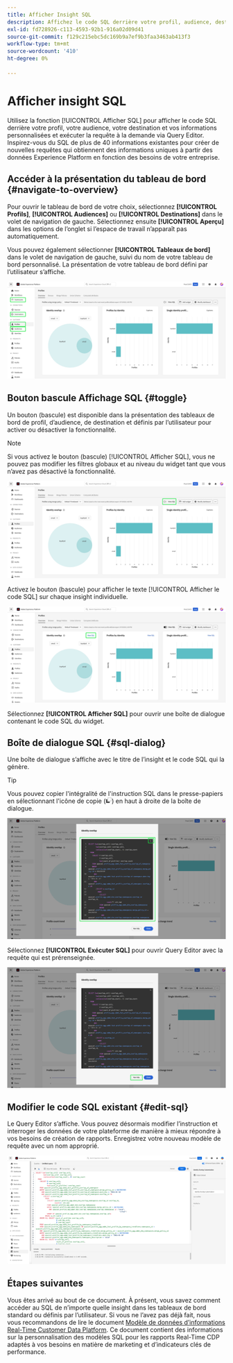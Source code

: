 ```yaml
---
title: Afficher Insight SQL
description: Affichez le code SQL derrière votre profil, audience, destination et informations personnalisées et exécutez la requête à la demande via Query Editor.
exl-id: fd728926-c113-4593-92b1-916a02d09d41
source-git-commit: f129c215ebc5dc169b9a7ef9b3faa3463ab413f3
workflow-type: tm+mt
source-wordcount: '410'
ht-degree: 0%

---
```


# Afficher insight SQL

Utilisez la fonction [!UICONTROL Afficher SQL] pour afficher le code SQL derrière votre profil, votre audience, votre destination et vos informations personnalisées et exécuter la requête à la demande via Query Editor. Inspirez-vous du SQL de plus de 40 informations existantes pour créer de nouvelles requêtes qui obtiennent des informations uniques à partir des données Experience Platform en fonction des besoins de votre entreprise.

## Accéder à la présentation du tableau de bord {#navigate-to-overview}

Pour ouvrir le tableau de bord de votre choix, sélectionnez **[!UICONTROL Profils]**, **[!UICONTROL Audiences]** ou **[!UICONTROL Destinations]** dans le volet de navigation de gauche. Sélectionnez ensuite **[!UICONTROL Aperçu]** dans les options de l’onglet si l’espace de travail n’apparaît pas automatiquement.

Vous pouvez également sélectionner **[!UICONTROL Tableaux de bord]** dans le volet de navigation de gauche, suivi du nom de votre tableau de bord personnalisé. La présentation de votre tableau de bord défini par l’utilisateur s’affiche.

![L’interface utilisateur d’Experience Platform avec [!UICONTROL Profils], [!UICONTROL Audiences], [!UICONTROL Destinations] et [!UICONTROL Tableaux de bord] en surbrillance.](./images/view-sql/dashboard-navigation.png)

## Bouton bascule Affichage SQL {#toggle}

Un bouton (bascule) est disponible dans la présentation des tableaux de bord de profil, d’audience, de destination et définis par l’utilisateur pour activer ou désactiver la fonctionnalité.

>[!NOTE]
>
>Si vous activez le bouton (bascule) [!UICONTROL Afficher SQL], vous ne pouvez pas modifier les filtres globaux et au niveau du widget tant que vous n’avez pas désactivé la fonctionnalité.

![Bouton bascule [!UICONTROL Afficher SQL] mis en surbrillance.](./images/view-sql/view-sql-toggle.png)

Activez le bouton (bascule) pour afficher le texte [!UICONTROL Afficher le code SQL] sur chaque insight individuelle.

![Une insight avec [!UICONTROL Afficher SQL] mise en surbrillance.](./images/view-sql/insight-view-sql.png)

Sélectionnez **[!UICONTROL Afficher SQL]** pour ouvrir une boîte de dialogue contenant le code SQL du widget.

## Boîte de dialogue SQL {#sql-dialog}

Une boîte de dialogue s’affiche avec le titre de l’insight et le code SQL qui la génère.

>[!TIP]
>
>Vous pouvez copier l&#39;intégralité de l&#39;instruction SQL dans le presse-papiers en sélectionnant l&#39;icône de copie (![Icône de copie.](/help/images/icons/copy.png)) en haut à droite de la boîte de dialogue.

![Boîte de dialogue insight avec l’instruction SQL mise en surbrillance.](./images/view-sql/sql-dialog.png)

Sélectionnez **[!UICONTROL Exécuter SQL]** pour ouvrir Query Editor avec la requête qui est prérenseignée.

![Boîte de dialogue insight avec [!UICONTROL Exécuter SQL] mise en surbrillance.](./images/view-sql/run-sql.png)

## Modifier le code SQL existant {#edit-sql}

Le Query Editor s’affiche. Vous pouvez désormais modifier l’instruction et interroger les données de votre plateforme de manière à mieux répondre à vos besoins de création de rapports. Enregistrez votre nouveau modèle de requête avec un nom approprié.

![Query Editor avec le code SQL insight prérempli.](./images/view-sql/edit-sql.png)

## Étapes suivantes

Vous êtes arrivé au bout de ce document. À présent, vous savez comment accéder au SQL de n’importe quelle insight dans les tableaux de bord standard ou définis par l’utilisateur. Si vous ne l’avez pas déjà fait, nous vous recommandons de lire le document [Modèle de données d’informations Real-Time Customer Data Platform](./data-models/cdp-insights-data-model-b2c.md). Ce document contient des informations sur la personnalisation des modèles SQL pour les rapports Real-Time CDP adaptés à vos besoins en matière de marketing et d’indicateurs clés de performance.

